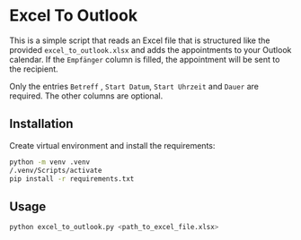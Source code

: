 # Excel To Outlook

This is a simple script that reads an Excel file that is structured like the provided `excel_to_outlook.xlsx` and adds the appointments to your Outlook calendar.
If the `Empfänger` column is filled, the appointment will be sent to the recipient.

Only the entries `Betreff` , `Start Datum`, `Start Uhrzeit` and `Dauer` are required. The other columns are optional.

## Installation
Create virtual environment and install the requirements:
```sh
python -m venv .venv
/.venv/Scripts/activate
pip install -r requirements.txt
```

## Usage
```sh
python excel_to_outlook.py <path_to_excel_file.xlsx>
```